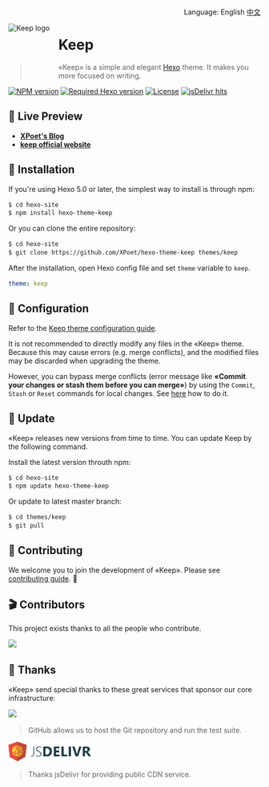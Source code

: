 <div align="right">
  Language:
  English
  <a title="Chinese" href="docs/README_zh-CN.md">中文</a>
</div>

<a title="Keep website" href="https://xpoet.cn"><img align="left" alt="Keep logo" width="100" height="100" src="https://raw.githubusercontent.com/XPoet/hexo-theme-keep/master/source/images/logo.svg"></a>

# Keep

> «Keep» is a simple and elegant [Hexo](https://hexo.io) theme. It makes you more focused on writing.

[![NPM version](https://img.shields.io/npm/v/hexo-theme-keep?color=red&logo=npm&style=flat-square)](https://www.npmjs.com/package/hexo-theme-keep)
[![Required Hexo version](https://img.shields.io/badge/hexo-%3E=5.0.0-blue?style=flat-square&logo=hexo)](https://hexo.io)
[![License](https://img.shields.io/badge/license-%20MIT-orange?style=flat-square&logo=gnu)](https://github.com/XPoet/hexo-theme-keep/blob/master/LICENSE.md)
[![jsDelivr hits](https://img.shields.io/jsdelivr/npm/hm/hexo-theme-keep?style=flat-square&logo=jsdelivr)](https://www.jsdelivr.com/package/npm/hexo-theme-keep)

## :star2: Live Preview

- **[XPoet's Blog](https://xpoet.cn/)**
- **[keep official website](https://keep.xpoet.cn/)**

## :rocket: Installation

If you're using Hexo 5.0 or later, the simplest way to install is through npm:

```sh
$ cd hexo-site
$ npm install hexo-theme-keep
```

Or you can clone the entire repository:

```sh
$ cd hexo-site
$ git clone https://github.com/XPoet/hexo-theme-keep themes/keep
```

After the installation, open Hexo config file and set `theme` variable to `keep`.

```yml
theme: keep
```

## :wrench: Configuration

Refer to the [Keep theme configuration guide](https://keep.xpoet.cn/2020/11/Keep-主题配置指南/).

It is not recommended to directly modify any files in the «Keep» theme. Because this may cause errors (e.g. merge conflicts), and the modified files may be discarded when upgrading the theme.

However, you can bypass merge conflicts (error message like **«Commit your changes or stash them before you can merge»**) by using the `Commit`, `Stash` or `Reset` commands for local changes. See [here](https://stackoverflow.com/a/15745424/5861495) how to do it.

## :dart: Update

«Keep» releases new versions from time to time. You can update Keep by the following command.

Install the latest version throuth npm:

```sh
$ cd hexo-site
$ npm update hexo-theme-keep
```

Or update to latest master branch:

```sh
$ cd themes/keep
$ git pull
```

## :art: Contributing

We welcome you to join the development of «Keep». Please see [contributing guide](https://keep.xpoet.cn/2020/11/Keep-代码贡献指南/). 🤗

## :clapper: Contributors

This project exists thanks to all the people who contribute.

<a href="https://github.com/XPoet/hexo-theme-keep/graphs/contributors">
  <img src="https://opencollective.com/hexo-theme-keep/contributors.svg?width=980">
</a>

## :sparkling_heart: Thanks

«Keep» send special thanks to these great services that sponsor our core infrastructure:

<a href="https://github.com"><img height="40" src="https://github.githubassets.com/images/modules/logos_page/GitHub-Logo.png"></a>

> GitHub allows us to host the Git repository and run the test suite.

<a href="https://www.jsdelivr.com"><img height="40" src="https://raw.githubusercontent.com/jsdelivr/jsdelivr-media/master/default/svg/jsdelivr-logo-horizontal.svg"></a>

> Thanks jsDelivr for providing public CDN service.
